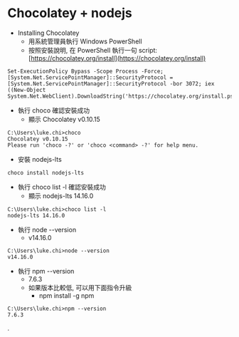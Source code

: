 # Chocolatey + nodejs

* Installing Chocolatey
  * 用系統管理員執行 Windows PowerShell
  * 按照安裝說明, 在 PowerShell 執行一句 script: [https://chocolatey.org/install](https://chocolatey.org/install)

```text
Set-ExecutionPolicy Bypass -Scope Process -Force; [System.Net.ServicePointManager]::SecurityProtocol = [System.Net.ServicePointManager]::SecurityProtocol -bor 3072; iex ((New-Object System.Net.WebClient).DownloadString('https://chocolatey.org/install.ps1'))
```

* 執行 choco 確認安裝成功
  * 顯示 Chocolatey v0.10.15

```text
C:\Users\luke.chi>choco
Chocolatey v0.10.15
Please run 'choco -?' or 'choco <command> -?' for help menu.
```

* 安裝 nodejs-lts

```text
choco install nodejs-lts
```

* 執行 choco list -l 確認安裝成功
  * 顯示 nodejs-lts 14.16.0

```text
C:\Users\luke.chi>choco list -l
nodejs-lts 14.16.0
```

* 執行 node --version
  * v14.16.0

```text
C:\Users\luke.chi>node --version
v14.16.0
```

* 執行 npm --version
  * 7.6.3
  * 如果版本比較低, 可以用下面指令升級
    * npm install -g npm

```text
C:\Users\luke.chi>npm --version
7.6.3
```

.

